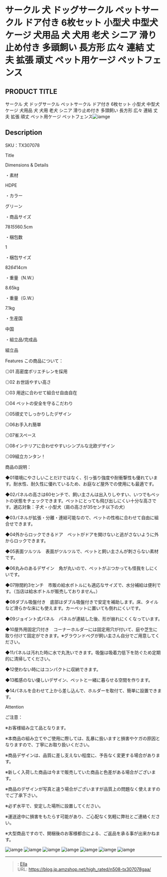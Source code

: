 # サークル 犬 ドッグサークル ペットサークル ドア付き 6枚セット 小型犬 中型犬 ケージ 犬用品 犬 犬用 老犬 シニア 滑り止め付き 多頭飼い 長方形 広々 連結 丈夫 拡張 頑丈 ペット用ケージ ペットフェンス


## PRODUCT TITLE 

サークル 犬 ドッグサークル ペットサークル ドア付き 6枚セット 小型犬 中型犬 ケージ 犬用品 犬 犬用 老犬 シニア 滑り止め付き 多頭飼い 長方形 広々 連結 丈夫 拡張 頑丈 ペット用ケージ ペットフェンス![iamge](https://b2bfiles1.gigab2b.cn/image/wkseller/304/20230623_7a5d17a9602b83e595793da4226927b1.jpg)

## Description

SKU：TX307078

Title

Dimensions &amp; Details



・素材

HDPE

・カラー

グリーン

・商品サイズ

78*155*60.5cm

・梱包数

1

・梱包サイズ

82*64*14cm

・重量（N.W.）

8.65kg

・重量（G.W.）

7.1kg

・生産国

中国

・組立品/完成品

組立品



Features
この商品について：

◎01 高密度ポリエチレンを採用

◎02 お世話やすい高さ

◎03 用途に合わせて組合せ自由自在

◎04 ペットの安全を守るこだわり

◎05頑丈でしっかりしたデザイン

◎06お手入れ簡単

◎07省スペース

◎08インテリアに合わせやすいシンプルな北欧デザイン

◎09組立カンタン！



商品の説明：

◆01環境にやさしいことだけではなく、引っ張り強度や耐衝撃性も優れています。耐水性、耐久性に優れているため、お庭など屋外での使用にも最適です。



◆02パネルの高さは60センチで、飼い主さんは出入りしやすい、いつでもペットの状態をチェックできます。ペットにとっても飛び出しにくい十分な高さです。適応対象：子犬・小型犬（肩の高さが35センチ以下の犬）



◆03パネルが拡張・分離・連結可能なので、ペットの性格に合わせて自由に組合せできます。



◆04外からロックできるドア　ペットがドアを開けないと逃がさないように外からロックできます。



◆05表面ツルツル　表面がツルツルで、ペットと飼い主さんが刺さらない素材です。



◆06丸みのあるデザイン　角が丸いので、ペットがぶつかっても怪我をしにくいです。



◆07隙間約3センチ　市販の給水ボトルにも適応なサイズで、水分補給は便利です。（当店は給水ボトルが販売しておりません。）



◆08ダブル吸盤付き　底部はダブル吸盤付きで安定を補助します。床、タイルなど滑らかな床にも使えます。カーペットに置いても倒れにくいです。



◆09ジョイント式パネル　パネルが連結した後、形が崩れにくくなっています。　



◆10屋外用固定穴付き　コーナーホルダーには固定用穴が付いて、庭や芝生に取り付けて固定ができます。※グラウンドペグが飼い主さん自分でご用意してください。　



◆11パネルは汚れた時に水で丸洗いできます。吸盤は吸着力低下を防ぐため定期的に清掃してください。



◆12使わない時にはコンパクトに収納できます。



◆13檻感のない優しいデザイン、ペットと一緒に暮らせる空間を作ります。



◆14パネルを合わせて上から差し込んで、ホルダーを取付て、簡単に設置できます。









Attention



ご注意：

※お客様組み立て品となります。

※本商品の組み立てやご使用に際しては、乱暴に扱いますと損害やケガの原因となりますので、丁寧にお取り扱いください。

※商品デザインは、品質に差し支えない程度に、予告なく変更する場合があります。

※新しく入荷した商品は今まで販売していた商品と色差がある場合がございます。

※商品のデザインが写真と違う場合がございますが品質上の問題なく使えますのでご了承下さい。

※必ず水平で、安定した場所に設置してください。

※運送途中に損害をもたらす可能があり、ご心配なく気軽に弊社とご連絡ください。

※大型商品ですので、開梱後のお客様都合による、ご返品を承る事が出来かねます。









![iamge](https://b2bfiles1.gigab2b.cn/image/wkseller/304/20230623_5b7100b20665df89e3d1ca819ac0f47f.jpg)
![iamge](https://b2bfiles1.gigab2b.cn/image/wkseller/304/20230623_5166e68c9ca51d7da954bdcf39ef8c3b.jpg)
![iamge](https://b2bfiles1.gigab2b.cn/image/wkseller/304/20230623_ae7140d597858d807f00f0b313a8361e.jpg)
![iamge](https://b2bfiles1.gigab2b.cn/image/wkseller/304/20230623_be94265d521e3a5873b91335ea1bfd82.jpg)
![iamge](https://b2bfiles1.gigab2b.cn/image/wkseller/304/20230623_9c94969522f61db0e39387802748a4f7.jpg)
![iamge](https://b2bfiles1.gigab2b.cn/image/wkseller/304/20230623_71b80902f7759d95f6465401e75f97e9.jpg)
![iamge](https://b2bfiles1.gigab2b.cn/image/wkseller/304/20230623_9d947d6ed6a7e9371170be1971f42203.jpg)


---

> : [Ella](https://blog.jp.amzshop.net/)  
> URL: https://blog.jp.amzshop.net/high_rated/n508-tx307078gaa/  

